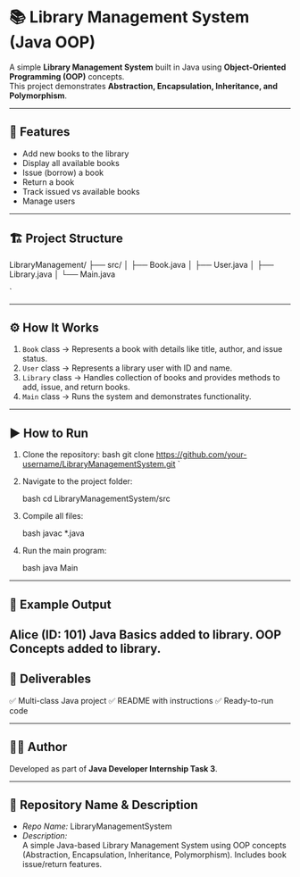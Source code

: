 # 📚 Library Management System (Java OOP)

A simple **Library Management System** built in Java using **Object-Oriented Programming (OOP)** concepts.  
This project demonstrates **Abstraction, Encapsulation, Inheritance, and Polymorphism**.

---

## 🚀 Features
- Add new books to the library  
- Display all available books  
- Issue (borrow) a book  
- Return a book  
- Track issued vs available books  
- Manage users  

---

## 🏗 Project Structure


LibraryManagement/
├── src/
│   ├── Book.java
│   ├── User.java
│   ├── Library.java
│   └── Main.java

`

---

## ⚙ How It Works
1. `Book` class → Represents a book with details like title, author, and issue status.  
2. `User` class → Represents a library user with ID and name.  
3. `Library` class → Handles collection of books and provides methods to add, issue, and return books.  
4. `Main` class → Runs the system and demonstrates functionality.  

---

## ▶ How to Run
1. Clone the repository:
bash
   git clone https://github.com/your-username/LibraryManagementSystem.git
`

2. Navigate to the project folder:

   bash
   cd LibraryManagementSystem/src
   
3. Compile all files:

   bash
   javac *.java
   
4. Run the main program:

   bash
   java Main
   

---

## 📝 Example Output


Alice (ID: 101)
Java Basics added to library.
OOP Concepts added to library.
---

## 📂 Deliverables

✅ Multi-class Java project
✅ README with instructions
✅ Ready-to-run code

---

## 👨‍💻 Author

Developed as part of **Java Developer Internship Task 3**.



---

## 📌 Repository Name & Description
- *Repo Name:* LibraryManagementSystem  
- *Description:*  
  A simple Java-based Library Management System using OOP concepts (Abstraction, Encapsulation, Inheritance, Polymorphism). Includes book issue/return features.